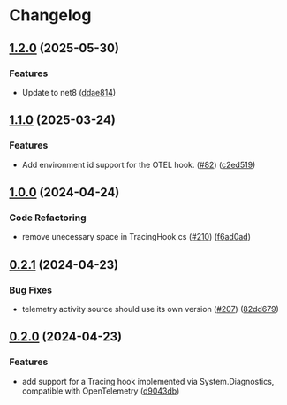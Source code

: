 # Changelog

## [1.2.0](https://github.com/launchdarkly/dotnet-core/compare/LaunchDarkly.ServerSdk.Telemetry-v1.1.0...LaunchDarkly.ServerSdk.Telemetry-v1.2.0) (2025-05-30)


### Features

* Update to net8 ([ddae814](https://github.com/launchdarkly/dotnet-core/commit/ddae814250cb21e0de2b953808202addd7098c4c))

## [1.1.0](https://github.com/launchdarkly/dotnet-core/compare/LaunchDarkly.ServerSdk.Telemetry-v1.0.0...LaunchDarkly.ServerSdk.Telemetry-v1.1.0) (2025-03-24)


### Features

* Add environment id support for the OTEL hook. ([#82](https://github.com/launchdarkly/dotnet-core/issues/82)) ([c2ed519](https://github.com/launchdarkly/dotnet-core/commit/c2ed519e64dacccad3e74445e4f3b132dd3f4edb))

## [1.0.0](https://github.com/launchdarkly/dotnet-server-sdk/compare/telemetry-0.2.1...telemetry-1.0.0) (2024-04-24)


### Code Refactoring

* remove unecessary space in TracingHook.cs ([#210](https://github.com/launchdarkly/dotnet-server-sdk/issues/210)) ([f6ad0ad](https://github.com/launchdarkly/dotnet-server-sdk/commit/f6ad0adf472421668558cc2d437045a7ae1b86cd))

## [0.2.1](https://github.com/launchdarkly/dotnet-server-sdk/compare/telemetry-0.2.0...telemetry-0.2.1) (2024-04-23)


### Bug Fixes

* telemetry activity source should use its own version ([#207](https://github.com/launchdarkly/dotnet-server-sdk/issues/207)) ([82dd679](https://github.com/launchdarkly/dotnet-server-sdk/commit/82dd6790cd96815d73be63e5d8fa8563b205a2ed))

## [0.2.0](https://github.com/launchdarkly/dotnet-server-sdk/compare/telemetry-v0.1.0...telemetry-0.2.0) (2024-04-23)


### Features

* add support for a Tracing hook implemented via System.Diagnostics, compatible with OpenTelemetry ([d9043db](https://github.com/launchdarkly/dotnet-server-sdk/commit/d9043dbd9b0b5d962843b14607cbe6c7a5d48e06))
